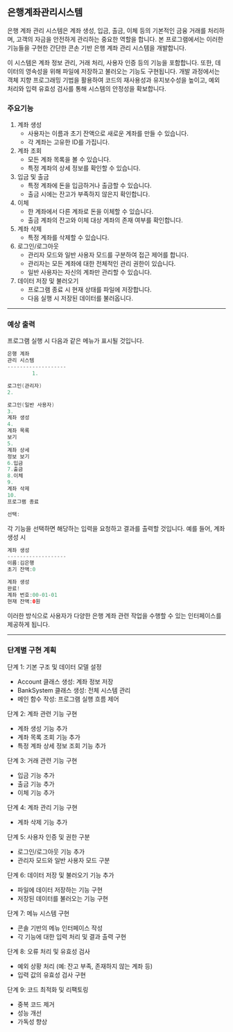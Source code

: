 ## 은행계좌관리시스템

은행 계좌 관리 시스템은 계좌 생성, 입금, 출금, 이체 등의 기본적인 금융 거래를 처리하며,
고객의 자금을 안전하게 관리하는 중요한 역할을 합니다.
본 프로그램에서는 이러한 기능들을 구현한 간단한 콘손 기반 은행 계좌 관리 시스템을 개발합니다.

이 시스템은 계좌 정보 관리, 거래 처리, 사용자 인증 등의 기능을 포함합니다.
또한, 데이터의 영속성을 위해 파일에 저장하고 불러오는 기능도 구현됩니다.
개발 과정에서는 객체 지향 프로그래밍 기법을 활용하여 코드의 재사용성과 유지보수성을 높이고,
예외 처리와 입력 유효성 검사를 통해 시스템의 안정성을 확보합니다.

### 주요기능

1. 계좌 생성
    - 사용자는 이름과 초기 잔액으로 새로운 계좌를 만들 수 있습니다.
    - 각 계좌는 고유한 ID를 가집니다.
2. 계좌 조회
    - 모든 계좌 목록을 볼 수 있습니다.
    - 특정 계좌의 상세 정보를 확인할 수 있습니다.
3. 입금 및 출금
    - 특정 계좌에 돈을 입금하거나 출금할 수 있습니다.
    - 출금 시에는 잔고가 부족하지 않은지 확인합니다.
4. 이체
    - 한 계좌에서 다른 계좌로 돈을 이체할 수 있습니다.
    - 출금 계좌의 잔고와 이체 대상 계좌의 존재 여부를 확인합니다.
5. 계좌 삭제
    - 특정 계좌를 삭제할 수 있습니다.
6. 로그인/로그아웃
    - 관리자 모드와 일반 사용자 모드를 구분하여 접근 제어를 합니다.
    - 관리자는 모든 계좌에 대한 전체적인 관리 권한이 있습니다.
    - 일반 사용자는 자신의 계좌만 관리할 수 있습니다.
7. 데이터 저장 및 불러오기
    - 프로그램 종료 시 현재 상태를 파일에 저장합니다.
    - 다음 실행 시 저장된 데이터를 불러옵니다.

---

### 예상 출력

프로그램 실행 시 다음과 같은 메뉴가 표시될 것입니다.

```java
은행 계좌
관리 시스템
-------------------
        1.

로그인(관리자)
2.

로그인(일반 사용자)
3.
계좌 생성
4.
계좌 목록
보기
5.
계좌 상세
정보 보기
6.입금
7.출금
8.이체
9.
계좌 삭제
10.
프로그램 종료

선택: 
```

각 기능을 선택하면 해당하는 입력을 요청하고 결과를 출력할 것입니다. 예를 들어, 계좌 생성 시

```java
계좌 생성
-------------------
이름:김은행
초기 잔액:0

계좌 생성
완료!
계좌 번호:00-01-01
현재 잔액:0원
```

이러한 방식으로 사용자가 다양한 은행 계좌 관련 작업을 수행할 수 있는 인터페이스를 제공하게 됩니다.

---

### 단계별 구현 계획

단계 1: 기본 구조 및 데이터 모델 설정

- Account 클래스 생성: 계좌 정보 저장
- BankSystem 클래스 생성: 전체 시스템 관리
- 메인 함수 작성: 프로그램 실행 흐름 제어

단계 2: 계좌 관련 기능 구현

- 계좌 생성 기능 추가
- 계좌 목록 조회 기능 추가
- 특정 계좌 상세 정보 조회 기능 추가

단계 3: 거래 관련 기능 구현

- 입금 기능 추가
- 출금 기능 추가
- 이체 기능 추가

단계 4: 계좌 관리 기능 구현

- 계좌 삭제 기능 추가

단계 5: 사용자 인증 및 권한 구분

- 로그인/로그아웃 기능 추가
- 관리자 모드와 일반 사용자 모드 구분

단계 6: 데이터 저장 및 불러오기 기능 추가

- 파일에 데이터 저장하는 기능 구현
- 저장된 데이터를 불러오는 기능 구현

단계 7: 메뉴 시스템 구현

- 콘솔 기반의 메뉴 인터페이스 작성
- 각 기능에 대한 입력 처리 및 결과 출력 구현

단계 8: 오류 처리 및 유효성 검사

- 예외 상황 처리 (예: 잔고 부족, 존재하지 않는 계좌 등)
- 입력 값의 유효성 검사 구현

단계 9: 코드 최적화 및 리팩토링

- 중복 코드 제거
- 성능 개선
- 가독성 향상
